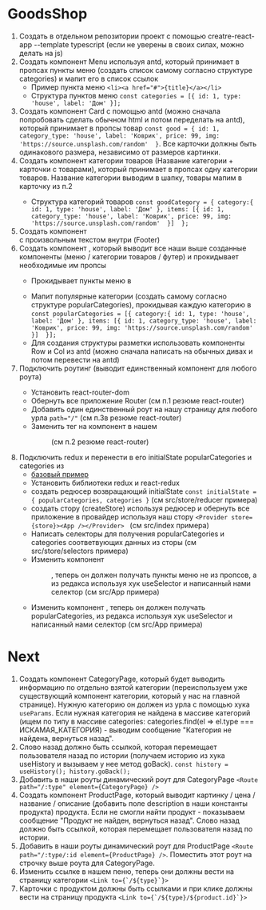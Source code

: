 # GoodsShop
1. Создать в отдельном репозитории проект с помощью creatre-react-app --template typescript (если не уверены в своих силах, можно делать на js)
2. Создать компонент Menu используя antd, который принимает в пропсах пункты меню (создать список самому согласно структуре categories) и мапит его в список ссылок
    - Пример пункта меню ```<li><a href="#">{title}</a></li>```
    - Структура пунктов меню ```const categories = [{ id: 1, type: 'house', label: 'Дом' }]; ```
3. Создать компонент Card с помощью antd (можно сначала попробовать сделать обычном html и потом переделать на antd), который принимает в пропсы товар ```const good = { id: 1, category_type: 'house', label: 'Коврик', price: 99, img: 'https://source.unsplash.com/random'  }```. Все карточки должны быть одинакового размера, независимо от размеров картинки.
4. Создать компонент категории товаров <GoodCategory /> (Название категории + карточки с товарами), который принимает в пропсах одну категории товаров. Название категории выводим в шапку, товары мапим в карточку из п.2
    - Структура категорий товаров ```const goodCategory = { category:{ id: 1, type: 'house', label: 'Дом' }, items: [{ id: 1, category_type: 'house', label: 'Коврик', price: 99, img: 'https://source.unsplash.com/random'  }]  }; ```
5. Создать компонент <Footer /> с произвольным текстом внутри (Footer)
6. Создать компонент <MainPage />, который выводит все наши выше созданные компоненты (меню / категории товаров / футер) и прокидывает необходимые им пропсы
    - Прокидывает пункты меню в <Menu />
    - Мапит популярные категории (создать самому согласно структуре popularCategories), прокидывая каждую категорию в <GoodCategory /> `const popularCategories = [{ category:{ id: 1, type: 'house', label: 'Дом' }, items: [{ id: 1, category_type: 'house', label: 'Коврик', price: 99, img: 'https://source.unsplash.com/random'  }]  }]; `
    - Для создания структуры разметки использовать компоненты Row и Col из antd (можно сначала написать на обычных дивах и потом перевести на antd)
7. Подключить роутинг (выводит единственный компонент <MainPage /> для любого роута)
    - Установить react-router-dom
    - Обернуть все приложение Router (см п.1 резюме react-router)
    - Добавить один единственный роут на нашу страницу <MainPage /> для любого урла ```path="/"``` (см п.3в резюме react-router)
    - Заменить тег <a> на компонент <Link /> в нашем <Menu /> (см п.2 резюме react-router)
8. Подключить redux и перенести в его initialState popularCategories и categories из <MainPage />
    - [базовый пример](https://codesandbox.io/s/xenodochial-mendel-iwhpb)
    - Установить библиотеки redux и react-redux
    - создать редюсер возвращающий initialState ```const initialState = { popularCategories, categories }``` (см src/store/reducer примера)
    - создать стору (createStore) используя редюсер и обернуть все приложение в провайдер используя наш стору ```<Provider store={store}><App /></Provider> ``` (см src/index примера)
    - Написать селекторы для получения popularCategories и categories соответвующих данных из сторы (см src/store/selectors примера)
    - Изменить компонент <Menu />, теперь он должен получать пункты меню не из пропсов, а из редакса используя хук useSelector и написанный нами селектор (см src/App примера)
    - Изменить компонент <MainPage />, теперь он должен получать popularCategories, из редакса используя хук useSelector и написанный нами селектор (см src/App примера)

 # Next
1. Создать компонент CategoryPage, который будет выводить информацию по отдельно взятой категории (переиспользуем уже существующий компонент категории, который у нас на главной странице). Нужную категорию он должен из урла с помощью хука ```useParams```. Если нужная категория не найдена в массиве категорий (ищем по типу в массиве categories: categories.find(el => el.type === ИСКАМАЯ_КАТЕГОРИЯ) - выводим сообщение "Категория не найдена, вернуться назад".
2. Слово назад должно быть ссылкой, которая перемещает пользователя назад по истории (получаем историю из хука useHistory и вызываем у нее метод goBack). ```const history = useHistory(); history.goBack();```
3. Добавить в наши роуты динамический роут для  CategoryPage ```<Route path="/:type" element={CategoryPage} />```
4. Создать компонент ProductPage, который выводит картинку / цена / название / описание (добавить поле description в наши константы продукта) продукта. Если не смогли найти продукт - показываем сообщение "Продукт не найден, вернуться назад".  Слово назад должно быть ссылкой, которая перемещает пользователя назад по истории.
5. Добавить в наши роуты динамический роут для  ProductPage ```<Route path="/:type/:id element={ProductPage} />```. Поместить этот роут на строчку выше роута для CategoryPage.
6. Изменить ссылке в нашем пеню, теперь они должны вести на страницу категории ```<Link to={`/${type}`}> ```
7. Карточки с продуктом должны быть ссылками и при клике должны вести на страницу продукта ```<Link to={`/${type}/${product.id}`}> ```
